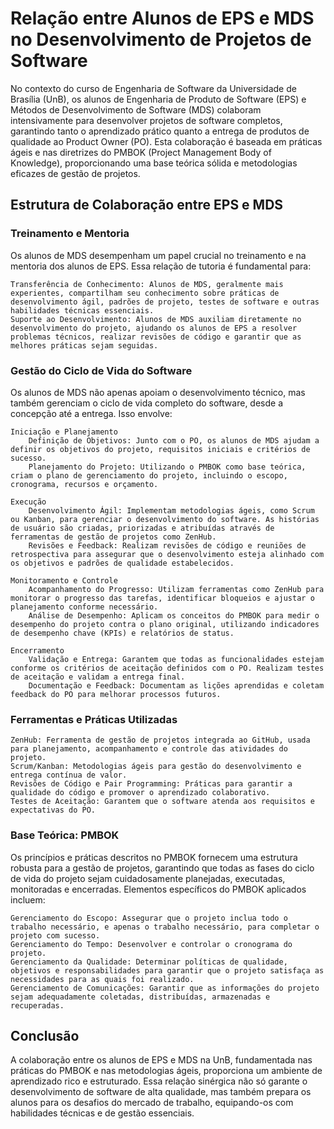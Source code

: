 # Relação entre Alunos de EPS e MDS no Desenvolvimento de Projetos de Software

No contexto do curso de Engenharia de Software da Universidade de Brasília (UnB), os alunos de Engenharia de Produto de Software (EPS) e Métodos de Desenvolvimento de Software (MDS) colaboram intensivamente para desenvolver projetos de software completos, garantindo tanto o aprendizado prático quanto a entrega de produtos de qualidade ao Product Owner (PO). Esta colaboração é baseada em práticas ágeis e nas diretrizes do PMBOK (Project Management Body of Knowledge), proporcionando uma base teórica sólida e metodologias eficazes de gestão de projetos.

## Estrutura de Colaboração entre EPS e MDS
### Treinamento e Mentoria
Os alunos de MDS desempenham um papel crucial no treinamento e na mentoria dos alunos de EPS. Essa relação de tutoria é fundamental para:

    Transferência de Conhecimento: Alunos de MDS, geralmente mais experientes, compartilham seu conhecimento sobre práticas de desenvolvimento ágil, padrões de projeto, testes de software e outras habilidades técnicas essenciais.
    Suporte ao Desenvolvimento: Alunos de MDS auxiliam diretamente no desenvolvimento do projeto, ajudando os alunos de EPS a resolver problemas técnicos, realizar revisões de código e garantir que as melhores práticas sejam seguidas.

### Gestão do Ciclo de Vida do Software

Os alunos de MDS não apenas apoiam o desenvolvimento técnico, mas também gerenciam o ciclo de vida completo do software, desde a concepção até a entrega. Isso envolve:

    Iniciação e Planejamento
        Definição de Objetivos: Junto com o PO, os alunos de MDS ajudam a definir os objetivos do projeto, requisitos iniciais e critérios de sucesso.
        Planejamento do Projeto: Utilizando o PMBOK como base teórica, criam o plano de gerenciamento do projeto, incluindo o escopo, cronograma, recursos e orçamento.

    Execução
        Desenvolvimento Ágil: Implementam metodologias ágeis, como Scrum ou Kanban, para gerenciar o desenvolvimento do software. As histórias de usuário são criadas, priorizadas e atribuídas através de ferramentas de gestão de projetos como ZenHub.
        Revisões e Feedback: Realizam revisões de código e reuniões de retrospectiva para assegurar que o desenvolvimento esteja alinhado com os objetivos e padrões de qualidade estabelecidos.

    Monitoramento e Controle
        Acompanhamento do Progresso: Utilizam ferramentas como ZenHub para monitorar o progresso das tarefas, identificar bloqueios e ajustar o planejamento conforme necessário.
        Análise de Desempenho: Aplicam os conceitos do PMBOK para medir o desempenho do projeto contra o plano original, utilizando indicadores de desempenho chave (KPIs) e relatórios de status.

    Encerramento
        Validação e Entrega: Garantem que todas as funcionalidades estejam conforme os critérios de aceitação definidos com o PO. Realizam testes de aceitação e validam a entrega final.
        Documentação e Feedback: Documentam as lições aprendidas e coletam feedback do PO para melhorar processos futuros.

### Ferramentas e Práticas Utilizadas

    ZenHub: Ferramenta de gestão de projetos integrada ao GitHub, usada para planejamento, acompanhamento e controle das atividades do projeto.
    Scrum/Kanban: Metodologias ágeis para gestão do desenvolvimento e entrega contínua de valor.
    Revisões de Código e Pair Programming: Práticas para garantir a qualidade do código e promover o aprendizado colaborativo.
    Testes de Aceitação: Garantem que o software atenda aos requisitos e expectativas do PO.

### Base Teórica: PMBOK

Os princípios e práticas descritos no PMBOK fornecem uma estrutura robusta para a gestão de projetos, garantindo que todas as fases do ciclo de vida do projeto sejam cuidadosamente planejadas, executadas, monitoradas e encerradas. Elementos específicos do PMBOK aplicados incluem:

    Gerenciamento do Escopo: Assegurar que o projeto inclua todo o trabalho necessário, e apenas o trabalho necessário, para completar o projeto com sucesso.
    Gerenciamento do Tempo: Desenvolver e controlar o cronograma do projeto.
    Gerenciamento da Qualidade: Determinar políticas de qualidade, objetivos e responsabilidades para garantir que o projeto satisfaça as necessidades para as quais foi realizado.
    Gerenciamento de Comunicações: Garantir que as informações do projeto sejam adequadamente coletadas, distribuídas, armazenadas e recuperadas.

## Conclusão

A colaboração entre os alunos de EPS e MDS na UnB, fundamentada nas práticas do PMBOK e nas metodologias ágeis, proporciona um ambiente de aprendizado rico e estruturado. Essa relação sinérgica não só garante o desenvolvimento de software de alta qualidade, mas também prepara os alunos para os desafios do mercado de trabalho, equipando-os com habilidades técnicas e de gestão essenciais.